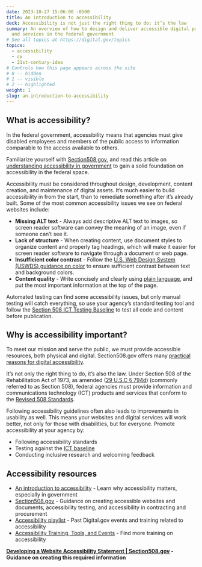 ```yaml
---
date: 2023-10-27 15:06:00 -0500
title: An introduction to accessibility
deck: Accessibility is not just the right thing to do; it’s the law
summary: An overview of how to design and deliver accessible digital products
  and services in the federal government
# See all topics at https://digital.gov/topics
topics:
  - accessibility
  - cx
  - 21st-century-idea
# Controls how this page appears across the site
# 0 -- hidden
# 1 -- visible
# 2 -- highlighted
weight: 1
slug: an-introduction-to-accessibility
---
```

## What is accessibility?

In the federal government, accessibility means that agencies must give disabled employees and members of the public access to information comparable to the access available to others. 

Familiarize yourself with [Section508,gov](https://www.section508.gov/), and read this article on [understanding accessibility in government](https://digital.gov/resources/introduction-accessibility) to gain a solid foundation on accessibility in the federal space.

Accessibility must be considered throughout design, development, content creation, and maintenance of digital assets. It’s much easier to build accessibility in from the start, than to remediate something after it’s already built. Some of the most common accessibility issues we see on federal websites include:

* **Missing ALT text**  - Always add descriptive ALT text to images, so screen reader software can convey the meaning of an image, even if someone can’t see it. 
* **Lack of structure** - When creating content, use document styles to organize content and properly tag headings, which will make it easier for screen reader software to navigate through a document or web page.
* **Insufficient color contrast** - Follow the [U.S. Web Design System (USWDS) guidance on color](https://designsystem.digital.gov/utilities/color/) to ensure sufficient contrast between text and background colors.
* **Content quality** - Write concisely and clearly using [plain language](https://digital.gov/resources/an-introduction-to-plain-language/?dg), and put the most important information at the top of the page. 

Automated testing can find some accessibility issues, but only manual testing will catch everything, so use your agency’s standard testing tool and follow the [Section 508 ICT Testing Baseline](https://ictbaseline.access-board.gov/) to test all code and content before publication.

## Why is accessibility important?

To meet our mission and serve the public, we must provide accessible resources, both physical and digital. Section508.gov offers many [practical reasons for digital accessibility](https://www.section508.gov/manage/benefits-of-accessibility/).

It’s not only the right thing to do, it’s also the law. Under Section 508 of the Rehabilitation Act of 1973, as amended ([29 U.S.C § 794d](http://www.gpo.gov/fdsys/pkg/USCODE-2011-title29/html/USCODE-2011-title29-chap16-subchapV-sec794d.htm)) (commonly referred to as Section 508), federal agencies must provide information and communications technology (ICT) products and services that conform to the [Revised 508 Standards](https://www.access-board.gov/guidelines-and-standards/communications-and-it/about-the-ict-refresh/final-rule/text-of-the-standards-and-guidelines).

Following accessibility guidelines often also leads to improvements in usability as well. This means your websites and digital services will work better, not only for those with disabilities, but for everyone. Promote accessibility at your agency by:

* Following accessibility standards
* Testing against the [ICT baseline](https://www.section508.gov/test/trusted-tester/)
* Conducting inclusive research and welcoming feedback

## Accessibility resources

* [An introduction to accessibility](https://digital.gov/resources/introduction-accessibility/) - Learn why accessibility matters, especially in government
* [Section508.gov](https://www.section508.gov/) - Guidance on creating accessible websites and documents, accessibility testing, and accessibility in contracting and procurement
* [Accessibility playlist](https://www.youtube.com/playlist?list=PLd9b-GuOJ3nFHykZgRBZ7_bzwfZ526rxm) - Past Digital.gov events and training related to accessibility
* [Accessibility Training, Tools, and Events](https://www.section508.gov/training/) - Find more training on accessibility

**[Developing a Website Accessibility Statement | Section508.gov](https://www.section508.gov/manage/laws-and-policies/website-accessibility-statement/) - Guidance on creating this required information**

